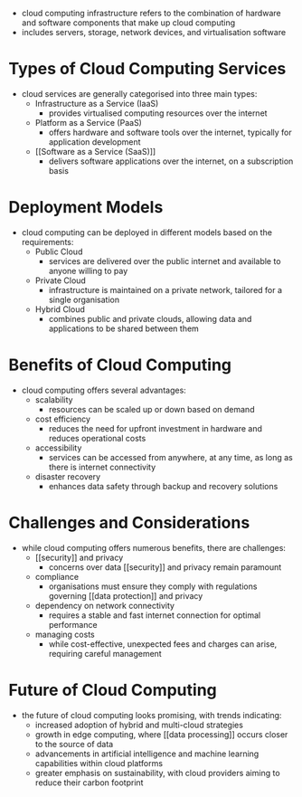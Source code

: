 - cloud computing infrastructure refers to the combination of hardware and software components that make up cloud computing
- includes servers, storage, network devices, and virtualisation software
# Types of Cloud Computing Services
- cloud services are generally categorised into three main types:
	- Infrastructure as a Service (IaaS)
		- provides virtualised computing resources over the internet
	- Platform as a Service (PaaS)
		- offers hardware and software tools over the internet, typically for application development
	- [[Software as a Service (SaaS)]]
		- delivers software applications over the internet, on a subscription basis
# Deployment Models
- cloud computing can be deployed in different models based on the requirements:
	- Public Cloud
		- services are delivered over the public internet and available to anyone willing to pay
	- Private Cloud
		- infrastructure is maintained on a private network, tailored for a single organisation
	- Hybrid Cloud
		- combines public and private clouds, allowing data and applications to be shared between them
# Benefits of Cloud Computing
- cloud computing offers several advantages:
	- scalability
		- resources can be scaled up or down based on demand
	- cost efficiency
		- reduces the need for upfront investment in hardware and reduces operational costs
	- accessibility
		- services can be accessed from anywhere, at any time, as long as there is internet connectivity
	- disaster recovery
		- enhances data safety through backup and recovery solutions
# Challenges and Considerations
- while cloud computing offers numerous benefits, there are challenges:
	- [[security]] and privacy
		- concerns over data [[security]] and privacy remain paramount
	- compliance
		- organisations must ensure they comply with regulations governing [[data protection]] and privacy
	- dependency on network connectivity
		- requires a stable and fast internet connection for optimal performance
	- managing costs
		- while cost-effective, unexpected fees and charges can arise, requiring careful management
# Future of Cloud Computing
- the future of cloud computing looks promising, with trends indicating:
	- increased adoption of hybrid and multi-cloud strategies
	- growth in edge computing, where [[data processing]] occurs closer to the source of data
	- advancements in artificial intelligence and machine learning capabilities within cloud platforms
	- greater emphasis on sustainability, with cloud providers aiming to reduce their carbon footprint